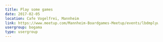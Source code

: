 ```yaml
---
title: Play some games
date: 2017-02-05
location: Cafe Vogelfrei, Mannheim
link: https://www.meetup.com/Mannheim-Boardgames-Meetup/events/lbdmplywdbhb/
usergroup: bogama
type: usergroup
---
```

